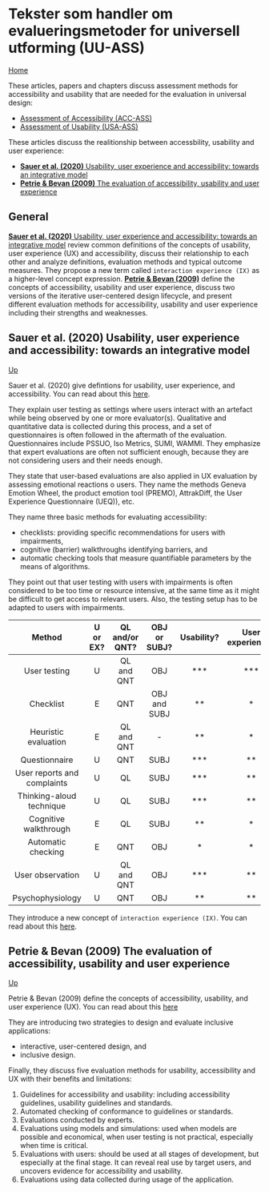 # Tekster som handler om evalueringsmetoder for universell utforming (UU-ASS)

[Home](./README.md)

These articles, papers and chapters discuss assessment methods for accessibility and usability that are needed for the evaluation in universal design:
* [Assessment of Accessibility (ACC-ASS)](./ACC-ASS.md)
* [Assessment of Usability (USA-ASS)](./USA-ASS.md)

These articles discuss the realitionship between accessbility, usability and user experience:
- [__Sauer et al. (2020)__ Usability, user experience and accessibility: towards an integrative model](#sauer-et-al-2020-usability-user-experience-and-accessibility-towards-an-integrative-model)
- [__Petrie & Bevan (2009)__ The evaluation of accessibility, usability and user experience](#petrie-bevan-2009-the-evaluation-of-accessibility-usability-and-user-experience)

## General

[__Sauer et al. (2020)__ Usability, user experience and accessibility: towards an integrative model](#sauer-et-al-2020-usability-user-experience-and-accessibility-towards-an-integrative-model) review common definitions of the concepts of usability, user experience (UX) and accessibility, discuss their relationship to each other and analyze definitions, evaluation methods and typical outcome measures.
They propose a new term called `interaction experience (IX)` as a higher-level concept expression.
[__Petrie & Bevan (2009)__](#petrie-bevan-2009-the-evaluation-of-accessibility-usability-and-user-experience) define the concepts of accessibility, usability and user experience, discuss two versions of the iterative user-centered design lifecycle, and present different evaluation methods for accessibility, usability and user experience including their strengths and weaknesses.

## Sauer et al. (2020) Usability, user experience and accessibility: towards an integrative model 

[Up](#tekster-som-handler-om-evalueringsmetoder-for-universell-utforming-uu-ass)

Sauer et al. (2020) give defintions for usability, user experience, and accessibility. 
You can read about this [here](./UU-DEF.md#sauer-et-al-2020-usability-user-experience-and-accessibility-towards-an-integrative-model).

They explain user testing as settings where users interact with an artefact while being observed by one or more evaluator(s).
Qualitative and quantitative data is collected during this process, and a set of questionnaires is often followed in the aftermath of the evaluation. 
Questionnaires include PSSUO, Iso Metrics, SUMI, WAMMI.
They emphasize that expert evaluations are often not sufficient enough, because they are not considering users and their needs enough.

They state that user-based evaluations are also applied in UX evaluation by assessing emotional reactions o users.
They name the methods Geneva Emotion Wheel, the product emotion tool (PREMO), AttrakDiff, the User Experience Questionnaire (UEQ)), etc.

They name three basic methods for evaluating accessibility:
* checklists: providing specific recommendations for users with impairments,
* cognitive (barrier) walkthroughs identifying barriers, and
* automatic checking tools that measure quantifiable parameters by the means of algorithms.

They point out that user testing with users with impairments is often considered to be too time or resource intensive, at the same time as it might be difficult to get access to relevant users.
Also, the testing setup has to be adapted to users with impairments.

|Method                     |U or EX?|QL and/or QNT?|OBJ or SUBJ?|Usability?|User experience?|Accessibility|
|:-------------------------:|:------:|:------------:|:----------:|:--------:|:--------------:|:-----------:|
|User testing               |U       |QL and QNT    |OBJ         |***       |***             |*            |
|Checklist                  |E       |QNT           |OBJ and SUBJ|**        |*               |***          |
|Heuristic evaluation       |E       |QL and QNT    |-           |**        |*               |**           |
|Questionnaire              |U       |QNT           |SUBJ        |***       |**              |*            |
|User reports and complaints|U       |QL            |SUBJ        |***       |**              |**           |
|Thinking-aloud technique   |U       |QL            |SUBJ        |***       |**              |*            |
|Cognitive walkthrough      |E       |QL            |SUBJ        |**        |*               |*            |
|Automatic checking         |E       |QNT           |OBJ         |*         |*               |***          |
|User observation           |U       |QL and QNT    |OBJ         |***       |**              |*            |
|Psychophysiology           |U       |QNT           |OBJ         |**        |**              |*            |

They introduce a new concept of `interaction experience (IX)`. 
You can read about this [here](./UU-DEF.md#sauer-et-al-2020-usability-user-experience-and-accessibility-towards-an-integrative-model).

## Petrie & Bevan (2009) The evaluation of accessibility, usability and user experience 

[Up](#tekster-som-handler-om-evalueringsmetoder-for-universell-utforming-uu-ass)

Petrie & Bevan (2009) define the concepts of accessibility, usability, and user experience (UX). You can read about this [here](./UU-DEF.md#petrie-bevan-2009-the-evaluation-of-accessibility-usability-and-user-experience)

They are introducing two strategies to design and evaluate inclusive applications:
* interactive, user-centered design, and
* inclusive design.

Finally, they discuss five evaluation methods for usability, accessibility and UX with their benefits and limitations:
1. Guidelines for accessibility and usability: including accessibility guidelines, usability guidelines and standards.
2. Automated checking of conformance to guidelines or standards.
3. Evaluations conducted by experts.
4. Evaluations using models and simulations: used when models are possible and economical, when user testing is not practical, especially when time is critical.
5. Evaluations with users: should be used at all stages of development, but especially at the final stage. It can reveal real use by target users, and uncovers evidence for accessibility and usability.
6. Evaluations using data collected during usage of the application.
